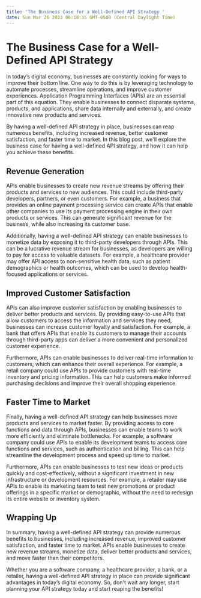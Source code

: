 ```yaml
---
title: 'The Business Case for a Well-Defined API Strategy '
date: Sun Mar 26 2023 06:18:35 GMT-0500 (Central Daylight Time)
---
```


# The Business Case for a Well-Defined API Strategy

In today’s digital economy, businesses are constantly looking for ways to improve their bottom line. One way to do this is by leveraging technology to automate processes, streamline operations, and improve customer experiences. Application Programming Interfaces (APIs) are an essential part of this equation. They enable businesses to connect disparate systems, products, and applications, share data internally and externally, and create innovative new products and services.

By having a well-defined API strategy in place, businesses can reap numerous benefits, including increased revenue, better customer satisfaction, and faster time to market. In this blog post, we'll explore the business case for having a well-defined API strategy, and how it can help you achieve these benefits.

## Revenue Generation

APIs enable businesses to create new revenue streams by offering their products and services to new audiences. This could include third-party developers, partners, or even customers. For example, a business that provides an online payment processing service can create APIs that enable other companies to use its payment processing engine in their own products or services. This can generate significant revenue for the business, while also increasing its customer base.

Additionally, having a well-defined API strategy can enable businesses to monetize data by exposing it to third-party developers through APIs. This can be a lucrative revenue stream for businesses, as developers are willing to pay for access to valuable datasets. For example, a healthcare provider may offer API access to non-sensitive health data, such as patient demographics or health outcomes, which can be used to develop health-focused applications or services.

## Improved Customer Satisfaction

APIs can also improve customer satisfaction by enabling businesses to deliver better products and services. By providing easy-to-use APIs that allow customers to access the information and services they need, businesses can increase customer loyalty and satisfaction. For example, a bank that offers APIs that enable its customers to manage their accounts through third-party apps can deliver a more convenient and personalized customer experience.

Furthermore, APIs can enable businesses to deliver real-time information to customers, which can enhance their overall experience. For example, a retail company could use APIs to provide customers with real-time inventory and pricing information. This can help customers make informed purchasing decisions and improve their overall shopping experience.

## Faster Time to Market

Finally, having a well-defined API strategy can help businesses move products and services to market faster. By providing access to core functions and data through APIs, businesses can enable teams to work more efficiently and eliminate bottlenecks. For example, a software company could use APIs to enable its development teams to access core functions and services, such as authentication and billing. This can help streamline the development process and speed up time to market.

Furthermore, APIs can enable businesses to test new ideas or products quickly and cost-effectively, without a significant investment in new infrastructure or development resources. For example, a retailer may use APIs to enable its marketing team to test new promotions or product offerings in a specific market or demographic, without the need to redesign its entire website or inventory system.

## Wrapping Up

In summary, having a well-defined API strategy can provide numerous benefits to businesses, including increased revenue, improved customer satisfaction, and faster time to market. APIs enable businesses to create new revenue streams, monetize data, deliver better products and services, and move faster than their competitors.

Whether you are a software company, a healthcare provider, a bank, or a retailer, having a well-defined API strategy in place can provide significant advantages in today’s digital economy. So, don't wait any longer, start planning your API strategy today and start reaping the benefits!
